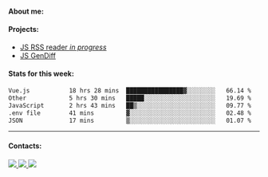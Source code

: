 #### About me:

#### Projects:
- [JS RSS reader *in progress*](https://github.com/GKoil/frontend-project-lvl3)
- [JS GenDiff](https://github.com/GKoil/GenDiff)

#### Stats for this week:
<!--START_SECTION:waka-->

```txt
Vue.js           18 hrs 28 mins  ████████████████▓░░░░░░░░   66.14 %
Other            5 hrs 30 mins   █████░░░░░░░░░░░░░░░░░░░░   19.69 %
JavaScript       2 hrs 43 mins   ██▒░░░░░░░░░░░░░░░░░░░░░░   09.77 %
.env file        41 mins         ▓░░░░░░░░░░░░░░░░░░░░░░░░   02.48 %
JSON             17 mins         ▒░░░░░░░░░░░░░░░░░░░░░░░░   01.07 %
```

<!--END_SECTION:waka-->
---
#### Contacts:

<a target='_blank' title='LinkedIn' href="https://www.linkedin.com/in/gkoil/">
  <img src="https://img.shields.io/badge/LinkedIn-0077B5?style=for-the-badge&logo=linkedin&logoColor=white" />
</a>
<a target='_blank' title='Telegram' href="https://t.me/gkoil">
  <img src="https://img.shields.io/badge/Telegram-2CA5E0?style=for-the-badge&logo=telegram&logoColor=white" />
</a>
<a target='_blank' title='Gmail' href="mailto: gk.grigorev@gmail.com">
  <img src="https://img.shields.io/badge/Gmail-D14836?style=for-the-badge&logo=gmail&logoColor=white" />
</a>

